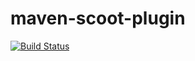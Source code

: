 maven-scoot-plugin
===================


[![Build Status](https://travis-ci.org/scala-scoot/maven-scoot-plugin.png)](https://travis-ci.org/scala-scoot/maven-scoot-plugin)
